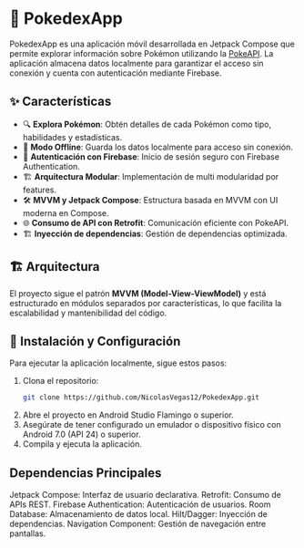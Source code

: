 # 📱 PokedexApp

PokedexApp es una aplicación móvil desarrollada en Jetpack Compose que permite explorar información sobre Pokémon utilizando la [PokeAPI](https://pokeapi.co/). La aplicación almacena datos localmente para garantizar el acceso sin conexión y cuenta con autenticación mediante Firebase.

## ✨ Características

- 🔍 **Explora Pokémon**: Obtén detalles de cada Pokémon como tipo, habilidades y estadísticas.
- 📶 **Modo Offline**: Guarda los datos localmente para acceso sin conexión.
- 🔑 **Autenticación con Firebase**: Inicio de sesión seguro con Firebase Authentication.
- 🏗 **Arquitectura Modular**: Implementación de multi modularidad por features.
- 🛠 **MVVM y Jetpack Compose**: Estructura basada en MVVM con UI moderna en Compose.
- 🌐 **Consumo de API con Retrofit**: Comunicación eficiente con PokeAPI.
- 🏗 **Inyección de dependencias**: Gestión de dependencias optimizada.

## 🏗 Arquitectura

El proyecto sigue el patrón **MVVM (Model-View-ViewModel)** y está estructurado en módulos separados por características, lo que facilita la escalabilidad y mantenibilidad del código.

## 🚀 Instalación y Configuración

Para ejecutar la aplicación localmente, sigue estos pasos:

1. Clona el repositorio:
   ```sh
   git clone https://github.com/NicolasVegas12/PokedexApp.git
2. Abre el proyecto en Android Studio Flamingo o superior.
3. Asegúrate de tener configurado un emulador o dispositivo físico con Android 7.0 (API 24) o superior.
4. Compila y ejecuta la aplicación.


## Dependencias Principales
   Jetpack Compose: Interfaz de usuario declarativa.
   Retrofit: Consumo de APIs REST.
   Firebase Authentication: Autenticación de usuarios.
   Room Database: Almacenamiento de datos local.
   Hilt/Dagger: Inyección de dependencias.
   Navigation Component: Gestión de navegación entre pantallas.